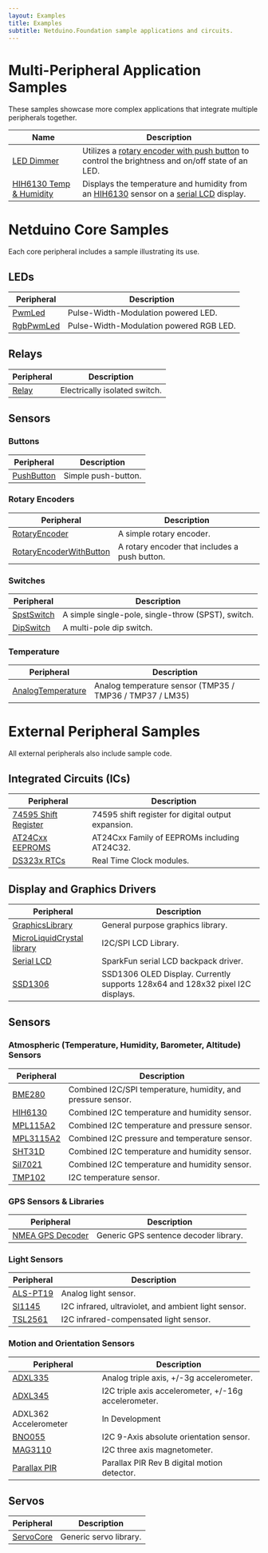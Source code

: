 ```yaml
---
layout: Examples
title: Examples
subtitle: Netduino.Foundation sample applications and circuits.
---
```



# Multi-Peripheral Application Samples

These samples showcase more complex applications that integrate multiple peripherals together.

| Name                   | Description                                           |
|------------------------|-------------------------------------------------------|
| [LED Dimmer](/Examples/LED_Dimmer) | Utilizes a [rotary encoder with push button](/API/Sensors/Rotary/RotaryEncoderWithButton) to control the brightness and on/off state of an LED. |
| [HIH6130 Temp & Humidity](/Examples/HIH6130_Temp_Humidity_Display) | Displays the temperature and humidity from an [HIH6130](/Library/Sensors/Atmospheric/HIH6130) sensor on a [serial LCD](/Library/Displays/SerialLCD) display. | 

# Netduino Core Samples

Each core peripheral includes a sample illustrating its use.

## LEDs

| Peripheral                | Description                         |
|---------------------------|-------------------------------------|
| [PwmLed](/API/LEDs/PwmLed)            | Pulse-Width-Modulation powered LED. |
| [RgbPwmLed](/API/LEDs/RgbPwmLed)      | Pulse-Width-Modulation powered RGB LED. |

## Relays

| Peripheral                | Description                         |
|---------------------------|-------------------------------------|
| [Relay](/API/Relays/Relay) | Electrically isolated switch. |

## Sensors


### Buttons

| Peripheral                | Description                         |
|---------------------------|-------------------------------------|
| [PushButton](/API/Sensors/Buttons/PushButton)       | Simple push-button. |

### Rotary Encoders

| Peripheral                | Description                         |
|---------------------------|-------------------------------------|
| [RotaryEncoder](/API/Sensors/Rotary/RotaryEncoder)  | A simple rotary encoder. |
| [RotaryEncoderWithButton](/API/Sensors/Rotary/RotaryEncoderWithButton)  | A rotary encoder that includes a push button. |

### Switches

| Peripheral                | Description                         |
|---------------------------|-------------------------------------|
| [SpstSwitch](/API/Sensors/Switches/SpstSwitch)      | A simple single-pole, single-throw (SPST), switch. |
| [DipSwitch](/API/Sensors/Switches/DipSwitch)        | A multi-pole dip switch. |

### Temperature

| Peripheral                | Description                         |
|---------------------------|-------------------------------------|
| [AnalogTemperature](/API/Sensors/Temperature/Analog)      | Analog temperature sensor (TMP35 / TMP36 / TMP37 / LM35) |

# External Peripheral Samples

All external peripherals also include sample code.

## Integrated Circuits (ICs)

| Peripheral                | Description                         |
|---------------------------|-------------------------------------|
| [74595 Shift Register](/Library/ICs/74595)          | 74595 shift register for digital output expansion. |
| [AT24Cxx EEPROMS](/Library/ICs/EEPROM/AT24Cxx)      | AT24Cxx Family of EEPROMs including AT24C32. |
| [DS323x RTCs](/Library/RTCs/DS323x)                 | Real Time Clock modules. |

## Display and Graphics Drivers

| Peripheral                | Description                         |
|---------------------------|-------------------------------------|
| [GraphicsLibrary](/Library/Displays/GraphicsLibrary) | General purpose graphics library. |
| [MicroLiquidCrystal library](/Library/Displays/MicroLiquidCrystal) | I2C/SPI LCD Library. |
| [Serial LCD](/Library/Displays/SerialLCD)            | SparkFun serial LCD backpack driver.|
| [SSD1306](/Library/Displays/SSD1306)                 | SSD1306 OLED Display.  Currently supports 128x64 and 128x32 pixel I2C displays. |

## Sensors

### Atmospheric (Temperature, Humidity, Barometer, Altitude) Sensors

| Peripheral                | Description                         |
|---------------------------|-------------------------------------|
| [BME280](/Library/Sensors/Atmospheric/BME280)      | Combined I2C/SPI temperature, humidity, and pressure sensor. |
| [HIH6130](/Library/Sensors/Atmospheric/HIH6130)    | Combined I2C temperature and humidity sensor. |
| [MPL115A2](/Library/Sensors/Barometric/MPL115A2)   | Combined I2C temperature and pressure sensor. |
| [MPL3115A2](/Library/Sensors/Barometric/MPL3115A2) | Combined I2C pressure and temperature sensor. |
| [SHT31D](/Library/Sensors/Atmospheric/SHT31D)      | Combined I2C temperature and humidity sensor. |
| [SiI7021](/Library/Sensors/Atmospheric/SI7021)     | Combined I2C temperature and humidity sensor. |
| [TMP102](/Library/Sensors/Temperature/TMP102)      | I2C temperature sensor. |

### GPS Sensors & Libraries

| Peripheral                | Description                         |
|---------------------------|-------------------------------------|
| [NMEA GPS Decoder](/Library/Sensors/GPS/NMEA)      | Generic GPS sentence decoder library. |

### Light Sensors

| Peripheral                | Description                         |
|---------------------------|-------------------------------------|
| [ALS-PT19](/Library/Sensors/Light/ALSPT19315C)     | Analog light sensor. |
| [SI1145](/Library/Sensors/Light/SI1145)            | I2C infrared, ultraviolet, and ambient light sensor. |
| [TSL2561](/Library/Sensors/Light/TSL2561)          | I2C infrared-compensated light sensor. |

### Motion and Orientation Sensors

| Peripheral                | Description                         |
|---------------------------|-------------------------------------|
| [ADXL335](/Library/Sensors/Motion/ADXL335)         | Analog triple axis, +/-3g accelerometer. |
| [ADXL345](/Library/Sensors/Motion/ADXL345)         | I2C triple axis accelerometer, +/-16g accelerometer. |
| ADXL362 Accelerometer     | In Development |
| [BNO055](/Library/Sensors/Motion/BNO055)           | I2C 9-Axis absolute orientation sensor. |
| [MAG3110](/Library/Sensors/Motion/MAG3110)         | I2C three axis magnetometer. |
| [Parallax PIR](/Library/Sensors/Motion/ParallaxPIR)| Parallax PIR Rev B digital motion detector. |

## Servos

| Peripheral                | Description                         |
|---------------------------|-------------------------------------|
| [ServoCore](/Library/Servos/Servo)                | Generic servo library. |
